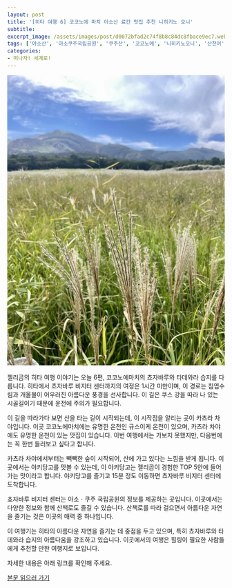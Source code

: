 ```yaml
---
layout: post
title: '[히타 여행 6] 코코노에 마치 아소산 료칸 맛집 추천 니히키노 오니'
subtitle: 
excerpt_image: /assets/images/post/d0072bfad2c74f8b8c84dc8fbace9ec7.webp
tags: ['아소산', '아소쿠주국립공원', '쿠주산', '코코노에', '니히키노오니', '산천어', '규슈여행', '료칸', '쵸자바루', '아소산투어']
categories: 
- 떠나자! 세계로!
---
```


![메인 이미지](/assets/images/post/d0072bfad2c74f8b8c84dc8fbace9ec7.webp)

젤리곰의 히타 여행 이야기는 오늘 6편, 코코노에마치의 쵸자바루와 타데와라 습지를 다룹니다. 히타에서 쵸자바루 비지터 센터까지의 여정은 1시간 미만이며, 이 경로는 침엽수림과 개울물이 어우러진 아름다운 풍경을 선사합니다. 이 길은 쿠스 강을 따라 나 있는 시골길이기 때문에 운전에 주의가 필요합니다.

이 길을 따라가다 보면 산을 타는 길이 시작되는데, 이 시작점을 알리는 곳이 카츠라 차야입니다. 이곳 코코노에마치에는 유명한 온천인 규스이케 온천이 있으며, 카츠라 차야에도 유명한 온천이 있는 맛집이 있습니다. 이번 여행에서는 가보지 못했지만, 다음번에는 꼭 한번 들러보고 싶다고 합니다.

카츠라 차야에서부터는 빽빽한 숲이 시작되어, 산에 가고 있다는 느낌을 받게 됩니다. 이곳에서는 야키당고를 맛볼 수 있는데, 이 야키당고는 젤리곰이 경험한 TOP 5안에 들어가는 맛이라고 합니다. 야키당고를 즐기고 15분 정도 이동하면 쵸자바루 비지터 센터에 도착합니다.

쵸자바루 비지터 센터는 아소ㆍ쿠주 국립공원의 정보를 제공하는 곳입니다. 이곳에서는 다양한 정보와 함께 산책로도 즐길 수 있습니다. 산책로를 따라 걸으면서 아름다운 자연을 즐기는 것은 이곳의 매력 중 하나입니다.

이 여행기는 히타의 아름다운 자연을 즐기는 데 중점을 두고 있으며, 특히 쵸자바루와 타데와라 습지의 아름다움을 강조하고 있습니다. 이곳에서의 여행은 힐링이 필요한 사람들에게 추천할 만한 여행지로 보입니다.

자세한 내용은 아래 링크를 확인해 주세요.

[본문 읽으러 가기](https://m.blog.naver.com/ham_eaten_jellybear/223243772367)
